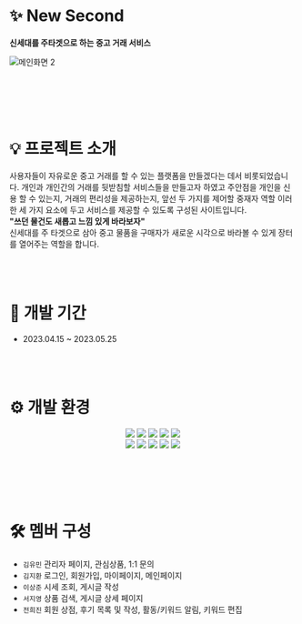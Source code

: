 # ✨ New Second
**신세대를 주타겟으로 하는 중고 거래 서비스**

![메인화면 2](https://github.com/bluebirdxday/NewSecond/assets/101131054/f1103989-51ad-40c0-86a4-f97d49fcbbdc)

<br></br>
<br></br>

# 💡 프로젝트 소개
사용자들이 자유로운 중고 거래를 할 수 있는 플랫폼을 만들겠다는 데서 비롯되었습니다.
개인과 개인간의 거래를 뒷받침할 서비스들을 만들고자 하였고 주안점을 개인을 신용 할 수 있는지, 거래의 편리성을 제공하는지, 앞선 두 가지를 제어할 중재자 역할 이러한 세 가지 요소에 두고 서비스를 제공할 수 있도록 구성된 사이트입니다.
<br> **"쓰던 물건도 새롭고 느낌 있게 바라보자"** <br>
신세대를 주 타겟으로 삼아 중고 물품을 구매자가 새로운 시각으로 바라볼 수 있게 장터를 열어주는 역할을 합니다.
<br></br>
<br></br>

# 📅 개발 기간
- 2023.04.15 ~ 2023.05.25
<br></br>
<br></br>

# ⚙ 개발 환경
<div align="center">
  <img src="https://img.shields.io/badge/Java 11-2C2255?style=for-the-badge&logo=Eclipse IDE&logoColor=white"/>
  <img src="https://img.shields.io/badge/Sring Framework-6DB33F?style=for-the-badge&logo=Spring&logoColor=white"/>
  <img src="https://img.shields.io/badge/Oracle-F80000?style=for-the-badge&logo=Oracle&logoColor=white"/>
    <img src="https://img.shields.io/badge/MyBatis-DB7093?style=for-the-badge&logo=MyBatis&logoColor=white"/>
  <img src="https://img.shields.io/badge/Maven-C71A36?style=for-the-badge&logo=Apache Maven&logoColor=white"/>
  <br>

  <img src="https://img.shields.io/badge/Apache Tomcat 9.0-F8DC75?style=for-the-badge&logo=apachetomcat&logoColor=black"/>
  <img src="https://img.shields.io/badge/JSP-00B2A5?style=for-the-badge&logo=JSP&logoColor=white"/>
  <img src="https://img.shields.io/badge/HTML5-E34F26?style=for-the-badge&logo=HTML5&logoColor=white"/>
  <img src="https://img.shields.io/badge/CSS3-1572B6?style=for-the-badge&logo=CSS3&logoColor=white"/>
  <img src="https://img.shields.io/badge/JavaScript-F7DF1E?style=for-the-badge&logo=JavaScript&logoColor=white"/>
</div>

<br></br>
<br></br>

# 🛠 멤버 구성

- `김유민` 관리자 페이지, 관심상품, 1:1 문의
- `김지환` 로그인, 회원가입, 마이페이지, 메인페이지
- `이상준` 시세 조회, 게시글 작성
- `서지영` 상품 검색, 게시글 상세 페이지
- `전희진` 회원 상점, 후기 목록 및 작성, 활동/키워드 알림, 키워드 편집
<br></br>

